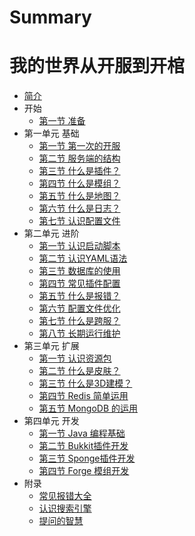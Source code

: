 # Summary
# 我的世界从开服到开棺

* [简介](README.md)
* 开始
  * [第一节 准备](Preparation.md)
* 第一单元 基础
  * [第一节 第一次的开服](FirstRun.md)
  * [第二节 服务端的结构](Structure.md)
  * [第三节 什么是插件？](Plugin.md)
  * [第四节 什么是模组？](Mod.md)
  * [第五节 什么是地图？](Map.md)
  * [第六节 什么是日志？](Log.md)
  * [第七节 认识配置文件](WhatsConfig.md)
* 第二单元 进阶
  * [第一节 认识启动脚本](RunScript.md)
  * [第二节 认识YAML语法](Yaml.md)
  * [第三节 数据库的使用](Sql.md)
  * [第四节 常见插件配置](CommonPluginConf.md)
  * [第五节 什么是报错？](WhatsError.md)
  * [第六节 配置文件优化](Optimization.md)
  * [第七节 什么是跨服？](BungeeCord.md)
  * [第八节 长期运行维护](Maintain.md)
* 第三单元 扩展
  * [第一节 认识资源包](Texture.md)
  * [第二节 什么是皮肤？](Skin.md)
  * [第三节 什么是3D建模？](Model.md)
  * [第四节 Redis 简单运用](Redis.md)
  * [第五节 MongoDB 的运用](MongoDB.md)
* 第四单元 开发
  * [第一节  Java 编程基础](Java.md)
  * [第二节 Bukkit插件开发](BukkitDev.md)
  * [第三节 Sponge插件开发](SpongeDev.md)
  * [第四节 Forge 模组开发](ForgeDev.md)
* 附录
  * [常见报错大全](Errors.md)
  * [认识搜索引擎](SearchEngine.md)
  * [提问的智慧](How-To-Ask-Questions-The-Smart-Way.md)
